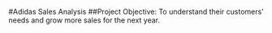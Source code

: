 #Adidas Sales Analysis
##Project Objective:
To understand their customers’ needs and grow more sales for the next year.
